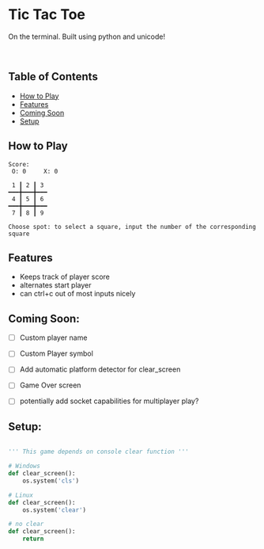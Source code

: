 # Tic Tac Toe
On the terminal. Built using python and unicode!

<br>

## Table of Contents
* [How to Play](#How-to-Play)
* [Features](#Features)
* [Coming Soon](#Coming-Soon)
* [Setup](#Setup)


## How to Play

```
Score:
 O: 0     X: 0
 
 1 ┃ 2 ┃ 3  
━━━╋━━━╋━━━
 4 ┃ 5 ┃ 6 
━━━╋━━━╋━━━
 7 ┃ 8 ┃ 9 

Choose spot: to select a square, input the number of the corresponding square
```


## Features
- Keeps track of player score
- alternates start player
- can ctrl+c out of most inputs nicely

## Coming Soon:
- [ ] Custom player name
- [ ] Custom Player symbol
- [ ] Add automatic platform detector for clear_screen 
- [ ] Game Over screen
- [ ] potentially add socket capabilities for multiplayer play?


## Setup:
```python

''' This game depends on console clear function '''

# Windows
def clear_screen(): 
    os.system('cls')

# Linux
def clear_screen(): 
    os.system('clear')

# no clear
def clear_screen(): 
    return

```


